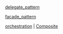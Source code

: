 
[delegate_pattern](structural/delegate_pattern.md)

[facade_pattern](structural/facade_pattern.md)

[orchestration](structural/orchestration.md) | [Composite](https://en.wikipedia.org/wiki/Composite_pattern)